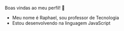 Boas vindas ao meu perfil! 💟

* Meu nome é Raphael, sou professor de Tecnologia
* Estou desenvolvendo na linguagem JavaScript
